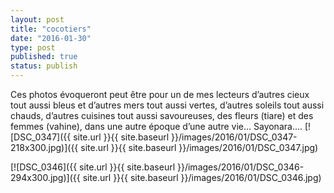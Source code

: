 ```yaml
---
layout: post
title: "cocotiers"
date: "2016-01-30"
type: post
published: true
status: publish
---
```


Ces photos évoqueront peut être pour un de mes lecteurs d’autres cieux tout aussi bleus et d’autres mers tout aussi vertes, d’autres soleils tout aussi chauds, d’autres cuisines tout aussi savoureuses, des fleurs (tiare) et des femmes (vahine), dans une autre époque d’une autre vie… Sayonara…. [![DSC_0347]({{ site.url }}{{ site.baseurl }}/images/2016/01/DSC_0347-218x300.jpg)]({{ site.url }}{{ site.baseurl }}/images/2016/01/DSC_0347.jpg)

[![DSC_0346]({{ site.url }}{{ site.baseurl }}/images/2016/01/DSC_0346-294x300.jpg)]({{ site.url }}{{ site.baseurl }}/images/2016/01/DSC_0346.jpg)
